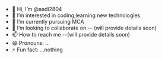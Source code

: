 - 👋 Hi, I’m @aadi2804
- 👀 I’m interested in coding,learning new technologies
- 🌱 I’m currently pursuing MCA
- 💞️ I’m looking to collaborate on -- (will provide details soon)
- 📫 How to reach me --(will provide details soon)
- 😄 Pronouns: ...
- ⚡ Fun fact: ...nothing

<!---
aadi2804/aadi2804 is a ✨ special ✨ repository because its `README.md` (this file) appears on your GitHub profile.
You can click the Preview link to take a look at your changes.
--->

